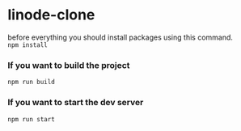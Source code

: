 # linode-clone
before everything you should install packages using this command.  
`npm install`  
### If you want to build the project  
`npm run build`  
### If you want to start the dev server  
`npm run start`  
